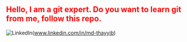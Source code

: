 <h2 style = "color:red"> Hello, I am a git expert. Do you want to learn git from me, follow this repo. </h2>

![LinkedIn](https://img.shields.io/badge/linkedin-%230077B5.svg?style=for-the-badge&logo=linkedin&logoColor=white)(www.linkedin.com/in/md-thayyib)
